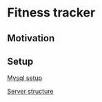 # Fitness tracker

## Motivation

## Setup

[Mysql setup](https://github.com/mahedee/Articles/blob/master/dot-net-core/HowToCreateWebAPIinASP.NETCOrewitMySQL.md)

[Server structure](https://github.com/mahedee/Articles/blob/master/dot-net-core/HowToCreateWebAPIinASP.NETCOrewitMySQL.md)
